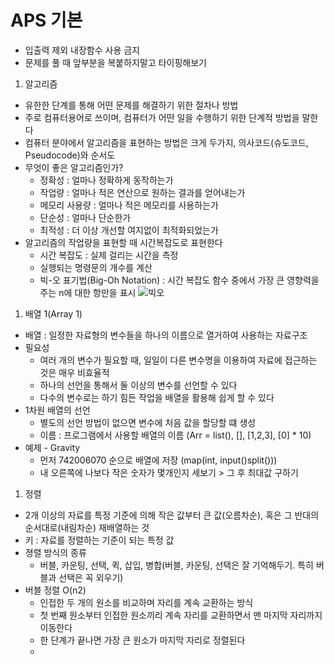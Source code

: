 # APS 기본
- 입출력 제외 내장함수 사용 금지  
- 문제를 풀 때 앞부분을 복붙하지말고 타이핑해보기


1. 알고리즘
- 유한한 단계를 통해 어떤 문제를 해결하기 위한 절차나 방법
- 주로 컴퓨터용어로 쓰이며, 컴퓨터가 어떤 일을 수행하기 위한 단계적 방법을 말한다
- 컴퓨터 분야에서 알고리즘을 표현하는 방법은 크게 두가지, 의사코드(슈도코드, Pseudocode)와 순서도
- 무엇이 좋은 알고리즘인가?  
  - 정확성 : 얼마나 정확하게 동작하는가
  - 작업량 : 얼마나 적은 연산으로 원하는 결과를 얻어내는가
  - 메모리 사용량 : 얼마나 적은 메모리를 사용하는가
  - 단순성 : 얼마나 단순한가
  - 최적성 : 더 이상 개선할 여지없이 최적화되었는가
- 알고리즘의 작업량을 표현할 때 시간복잡도로 표현한다
  - 시간 복잡도 : 실제 걸리는 시간을 측정
  - 실행되는 명령문의 개수를 계산
  - 빅-오 표기법(Big-Oh Notation) : 시간 복잡도 함수 중에서 가장 큰 영향력을 주는 n에 대한 항만을 표시
  ![빅오](https://user-images.githubusercontent.com/122499274/215913690-d468670b-e723-4371-896c-73f656c84ba3.jpg)

1. 배열 1(Array 1)
- 배열 : 일정한 자료형의 변수들을 하나의 이름으로 열거하여 사용하는 자료구조
- 필요성
  - 여러 개의 변수가 필요할 때, 일일이 다른 변수명을 이용하여 자료에 접근하는 것은 매우 비효율적
  - 하나의 선언을 통해서 둘 이상의 변수를 선언할 수 있다
  - 다수의 변수로는 하기 힘든 작업을 배열을 활용해 쉽게 할 수 있다
- 1차원 배열의 선언
  - 별도의 선언 방법이 없으면 변수에 처음 값을 할당할 떄 생성
  - 이름 : 프로그램에서 사용할 배열의 이름 (Arr = list(), [], [1,2,3], [0] * 10)
- 예제 - Gravity
  - 먼저 742006070 순으로 배열에 저장 (map(int, input()split()))
  - 내 오른쪽에 나보다 작은 숫자가 몇개인지 세보기 > 그 후 최대값 구하기

1. 정렬
- 2개 이상의 자료를 특정 기준에 의해 작은 값부터 큰 값(오름차순), 혹은 그 반대의 순서대로(내림차순) 재배열하는 것
- 키 : 자료를 정렬하는 기준이 되는 특정 값
- 졍렬 방식의 종류
  - 버블, 카운팅, 선택, 퀵, 삽입, 병합(버블, 카운팅, 선택은 잘 기억해두기. 특히 버블과 선택은 꼭 외우기)
- 버블 정렬 O(n2)
  - 인접한 두 개의 원소를 비교하며 자리를 계속 교환하는 방식
  - 첫 번째 원소부터 인접한 원소끼리 계속 자리를 교환하면서 맨 마지막 자리까지 이동한다
  - 한 단계가 끝나면 가장 큰 원소가 마지막 자리로 정렬된다
  - 

  


